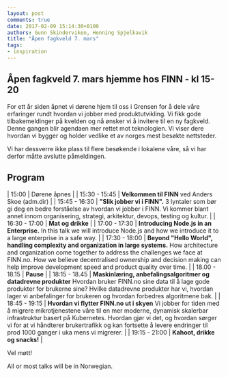 ```yaml
---
layout: post
comments: true
date: 2017-02-09 15:14:30+0100
authors: Gunn Skinderviken, Henning Spjelkavik
title: "Åpen fagkveld 7. mars"
tags:
- inspiration
---
```


## Åpen fagkveld 7. mars hjemme hos FINN - kl 15-20

For ett år siden åpnet vi dørene hjem til oss i Grensen for å dele våre erfaringer rundt hvordan vi jobber med produktutvikling. Vi fikk gode tilbakemeldinger på kvelden og nå ønsker vi å invitere til en ny fagkveld. Denne gangen blir agendaen mer rettet mot teknologien. Vi viser dere hvordan vi bygger og holder vedlike et av norges mest besøkte nettsteder.

Vi har dessverre ikke plass til flere besøkende i lokalene våre, så vi har derfor måtte avslutte påmeldingen.

## Program

| 15:00 	    | Dørene åpnes | 
| 15:30 - 15:45 | **Velkommen til FINN** ved Anders Skoe (adm.dir) |
| 15:45 - 16:30 | **"Slik jobber vi i FINN".** 3 lyntaler som bør gi deg en bedre forståelse av hvordan vi jobber i FINN. Vi kommer blant annet innom organisering, strategi, arkitektur, devops, testing og kultur. |
| 16:30 - 17:00 | **Mat og drikke** |
| 17:00 - 17:30 | **Introducing Node.js in an Enterprise.** In this talk we will introduce Node.js and how we introduce it to a large enterprise in a safe way. |
| 17:30 - 18:00	| **Beyond "Hello World", handling complexity and organization in large systems.** How architecture and organization come together to address the challenges we face at FINN.no. How we believe decentralised ownership and decision making can help improve development speed and product quality over time. |
| 18.00 - 18.15	| **Pause** |
| 18:15 - 18.45	| **Maskinlæring, anbefalingsalgoritmer og datadrevne produkter** Hvordan bruker FINN.no sine data til å lage gode produkter for brukerne sine? Hvilke datadrevne produkter har vi, hvordan lager vi anbefalinger for brukeren og hvordan forbedres algoritmene bak. |
| 18:45 - 19:15	| **Hvordan vi flytter FINN.no ut i skyen** Vi jobber for tiden med å migrere mikrotjenestene våre til en mer moderne, dynamisk skalerbar infrastruktur basert på Kubernetes. Hvordan gjør vi det, og hvordan sørger vi for at vi håndterer brukertrafikk og kan fortsette å levere endringer til prod 1000 ganger i uka mens vi migrerer. |
| 19:15 - 21:00	| **Kahoot, drikke og snacks!** |


Vel møtt!



All or most talks will be in Norwegian.
